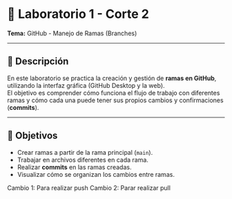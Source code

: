 # 🌿 Laboratorio 1 - Corte 2  
**Tema:** GitHub - Manejo de Ramas (Branches)  

---

## 📌 Descripción  
En este laboratorio se practica la creación y gestión de **ramas en GitHub**, utilizando la interfaz gráfica (GitHub Desktop y la web).  
El objetivo es comprender cómo funciona el flujo de trabajo con diferentes ramas y cómo cada una puede tener sus propios cambios y confirmaciones (**commits**).  

---

## 🎯 Objetivos  
- Crear ramas a partir de la rama principal (`main`).  
- Trabajar en archivos diferentes en cada rama.  
- Realizar **commits** en las ramas creadas.  
- Visualizar cómo se organizan los cambios entre ramas.  


Cambio 1: Para realizar push
Cambio 2: Parar realizar pull
